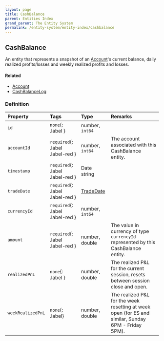 ```yaml
---
layout: page
title: CashBalance
parent: Entities Index
grand_parent: The Entity System
permalink: /entity-system/entity-index/cashbalance
---
```


## CashBalance
An entity that represents a snapshot of an [Account]({{site.baseurl}}/entity-system/entity-index/account)'s current balance, daily realized profits/losses and weekly realized profits and losses.

#### Related
- [Account]({{site.baseurl}}/entity-system/entity-index/account)
- [CashBalanceLog]({{site.baseurl}}/entity-system/entity-index/cashbalancelog) 

### Definition

| Property | Tags | Type | Remarks
|:---------|:-----|:-----|:--------------------
| `id` | `none`{: .label } | number, `int64` | 
| `accountId` | `required`{: .label .label-red } | number, `int64` | The account associated with this CashBalance entity.
| `timestamp` | `required`{: .label .label-red } | Date string |
| `tradeDate` | `required`{: .label .label-red } | [TradeDate]({{site.baseurl}}/entity-system/entity-index/tradedate) | 
| `currencyId` | `required`{: .label .label-red } | number, `int64` |
| `amount` | `required`{: .label .label-red } | number, double | The value in currency of type `currencyId` represented by this CashBalance entity.
| `realizedPnL` | `none`{: .label } | number, double | The realized P&L for the current session, resets between session close and open.
| `weekRealizedPnL` | `none`{: .label} | number, double | The realized P&L for the week resetting at week open (for ES and similar, Sunday 6PM - Friday 5PM).